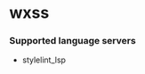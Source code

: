 <!--- THIS DOCUMENT IS AUTOMATICALLY GENERATED, DON'T EDIT IT -->
# wxss

### Supported language servers

- stylelint_lsp
